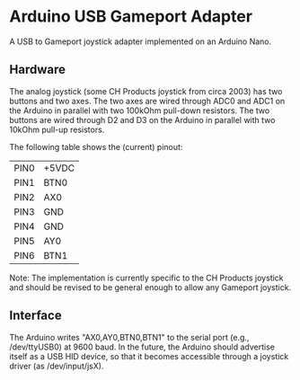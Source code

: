 # Arduino USB Gameport Adapter
A USB to Gameport joystick adapter implemented on an Arduino Nano.

## Hardware
The analog joystick (some CH Products joystick from circa 2003) has two buttons and two axes. The two axes are wired through ADC0 and ADC1 on the Arduino in parallel with two 100kOhm pull-down resistors. The two buttons are wired through D2 and D3 on the Arduino in parallel with two 10kOhm pull-up resistors.

The following table shows the (current) pinout:
<table>
  <tr><td>PIN0</td><td>+5VDC</td></tr>
  <tr><td>PIN1</td><td>BTN0</td></tr>
  <tr><td>PIN2</td><td>AX0</td></tr>
  <tr><td>PIN3</td><td>GND</td></tr>
  <tr><td>PIN4</td><td>GND</td></tr>
  <tr><td>PIN5</td><td>AY0</td></tr>
  <tr><td>PIN6</td><td>BTN1</td></tr>
</table>

Note: The implementation is currently specific to the CH Products joystick and should be revised to be general enough to allow any Gameport joystick.

## Interface
The Arduino writes "AX0,AY0,BTN0,BTN1" to the serial port (e.g., /dev/ttyUSB0) at 9600 baud. In the future, the Arduino should advertise itself as a USB HID device, so that it becomes accessible through a joystick driver (as /dev/input/jsX).
